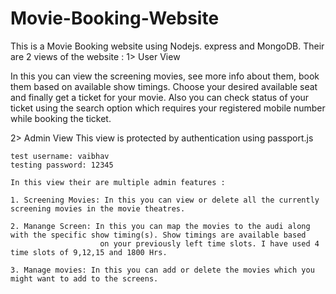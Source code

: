 # Movie-Booking-Website


This is a Movie Booking website using Nodejs. express and MongoDB.
Their are 2 views of the website :
1> User View

  In this you can view the screening movies, see more info about them, book them based on available show timings.
  Choose your desired available seat and finally get a ticket for your movie.
  Also you can check status of your ticket using the search option which requires your registered mobile number while booking the ticket.
  
  
 2> Admin View
    This view is protected by authentication using passport.js
    
    test username: vaibhav
    testing password: 12345
    
    In this view their are multiple admin features :
    
    1. Screening Movies: In this you can view or delete all the currently screening movies in the movie theatres.
    
    2. Manange Screen: In this you can map the movies to the audi along with the specific show timing(s). Show timings are available based
                        on your previously left time slots. I have used 4 time slots of 9,12,15 and 1800 Hrs.
    
    3. Manage movies: In this you can add or delete the movies which you might want to add to the screens.
    
